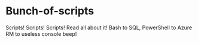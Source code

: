 # Bunch-of-scripts
Scripts! Scripts! Scripts! Read all about it! Bash to SQL, PowerShell to Azure RM to useless console beep!
